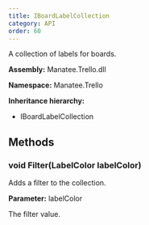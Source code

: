 ```yaml
---
title: IBoardLabelCollection
category: API
order: 60
---
```


A collection of labels for boards.

**Assembly:** Manatee.Trello.dll

**Namespace:** Manatee.Trello

**Inheritance hierarchy:**

- IBoardLabelCollection

## Methods

### void Filter(LabelColor labelColor)

Adds a filter to the collection.

**Parameter:** labelColor

The filter value.

